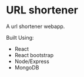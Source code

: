 # URL shortener

A url shortener webapp.

Built Using:
* React
* React bootstrap
* Node/Express
* MongoDB